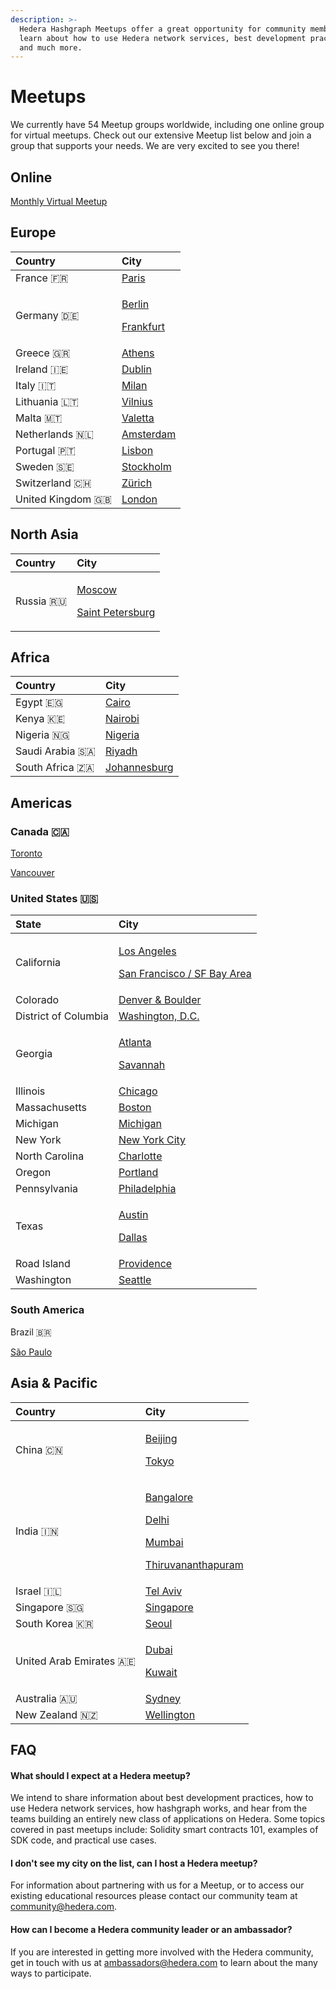 ```yaml
---
description: >-
  Hedera Hashgraph Meetups offer a great opportunity for community members to
  learn about how to use Hedera network services, best development practices,
  and much more.
---
```


# Meetups

We currently have 54 Meetup groups worldwide, including one online group for virtual meetups. Check out our extensive Meetup list below and join a group that supports your needs. We are very excited to see you there!

## Online

[Monthly Virtual Meetup](https://www.meetup.com/Hedera-Hashgraph-Virtual-Meetup/)

## Europe

<table>
  <thead>
    <tr>
      <th style="text-align:left">Country</th>
      <th style="text-align:left">City</th>
    </tr>
  </thead>
  <tbody>
    <tr>
      <td style="text-align:left">France &#x1F1EB;&#x1F1F7;</td>
      <td style="text-align:left"><a href="https://www.meetup.com/Hashgraph-Paris-France/">Paris</a>
      </td>
    </tr>
    <tr>
      <td style="text-align:left">Germany &#x1F1E9;&#x1F1EA;</td>
      <td style="text-align:left">
        <p><a href="https://www.meetup.com/Hashgraph-Berlin-Germany1/">Berlin</a>
        </p>
        <p><a href="https://www.meetup.com/Hashgraph-Frankfurt-Germany/">Frankfurt</a>
        </p>
      </td>
    </tr>
    <tr>
      <td style="text-align:left">Greece &#x1F1EC;&#x1F1F7;</td>
      <td style="text-align:left"><a href="https://www.meetup.com/Hashgraph-Athens-Greece1/">Athens</a>
      </td>
    </tr>
    <tr>
      <td style="text-align:left">Ireland &#x1F1EE;&#x1F1EA;</td>
      <td style="text-align:left"><a href="https://www.meetup.com/Hashgraph-Ireland/">Dublin</a>
      </td>
    </tr>
    <tr>
      <td style="text-align:left">Italy &#x1F1EE;&#x1F1F9;</td>
      <td style="text-align:left"><a href="https://www.meetup.com/Hedera-Hashgraph-Milan-Italy/">Milan</a>
      </td>
    </tr>
    <tr>
      <td style="text-align:left">Lithuania &#x1F1F1;&#x1F1F9;</td>
      <td style="text-align:left"><a href="https://www.meetup.com/Hashgraph-Vilnius-Lithuania/">Vilnius</a>
      </td>
    </tr>
    <tr>
      <td style="text-align:left">Malta &#x1F1F2;&#x1F1F9;</td>
      <td style="text-align:left"><a href="https://www.meetup.com/Hedera-Hashgraph-Valletta-Malta/">Valetta</a>
      </td>
    </tr>
    <tr>
      <td style="text-align:left">Netherlands &#x1F1F3;&#x1F1F1;</td>
      <td style="text-align:left"><a href="https://www.meetup.com/Hashgraph-Amsterdam-Netherlands/">Amsterdam</a>
      </td>
    </tr>
    <tr>
      <td style="text-align:left">Portugal &#x1F1F5;&#x1F1F9;</td>
      <td style="text-align:left"><a href="https://www.meetup.com/Hashgraph-Lisbon-Portugal/">Lisbon</a>
      </td>
    </tr>
    <tr>
      <td style="text-align:left">Sweden &#x1F1F8;&#x1F1EA;</td>
      <td style="text-align:left"><a href="https://www.meetup.com/Hashgraph-Stockholm-Sweden/">Stockholm</a>
      </td>
    </tr>
    <tr>
      <td style="text-align:left">Switzerland &#x1F1E8;&#x1F1ED;</td>
      <td style="text-align:left"><a href="https://www.meetup.com/Hashgraph-Zurich-Switzerland/">Z&#xFC;rich</a> 
      </td>
    </tr>
    <tr>
      <td style="text-align:left">United Kingdom &#x1F1EC;&#x1F1E7;</td>
      <td style="text-align:left"><a href="https://www.meetup.com/Hashgraph-London-United-Kingdom/">London</a>
      </td>
    </tr>
  </tbody>
</table>

## North Asia

<table>
  <thead>
    <tr>
      <th style="text-align:left">Country</th>
      <th style="text-align:left">City</th>
    </tr>
  </thead>
  <tbody>
    <tr>
      <td style="text-align:left">Russia &#x1F1F7;&#x1F1FA;</td>
      <td style="text-align:left">
        <p><a href="https://www.meetup.com/Hashgraph-Moscow-Rus/">Moscow</a>
        </p>
        <p><a href="https://www.meetup.com/Hashgraph-Saint-Petersburg-Rus/">Saint Petersburg</a>
        </p>
      </td>
    </tr>
  </tbody>
</table>

## Africa 

| Country | City |
| :--- | :--- |
| Egypt 🇪🇬 | [Cairo](https://www.meetup.com/Hedera-Hashgraph-Cairo-Egypt/) |
| Kenya 🇰🇪 | [Nairobi](https://www.meetup.com/Hashgraph-Nairobi-Kenya/) |
| Nigeria 🇳🇬 | [Nigeria](https://www.meetup.com/Hashgraph-Lagos-Nigeria/) |
| Saudi Arabia 🇸🇦 | [Riyadh](https://www.meetup.com/Hedera-Hashgraph-Riyadh/) |
| South Africa 🇿🇦 | [Johannesburg](https://www.meetup.com/Hashgraph-Johannesburg-South-Africa/) |



## Americas

### Canada 🇨🇦

[Toronto](https://www.meetup.com/Hashgraph-Toronto-Canada/)

[Vancouver](https://www.meetup.com/Hashgraph-Vancouver-Canada/)

### United States 🇺🇸

<table>
  <thead>
    <tr>
      <th style="text-align:left">State</th>
      <th style="text-align:left">City</th>
    </tr>
  </thead>
  <tbody>
    <tr>
      <td style="text-align:left">California</td>
      <td style="text-align:left">
        <p><a href="https://www.meetup.com/Hashgraph-Los-Angeles-California/">Los Angeles</a>
        </p>
        <p><a href="https://www.meetup.com/Hashgraph-San-Francisco-California/">San Francisco / SF Bay Area</a>
        </p>
      </td>
    </tr>
    <tr>
      <td style="text-align:left">Colorado</td>
      <td style="text-align:left"><a href="https://www.meetup.com/hashgraph-denver-boulder-colorado/">Denver &amp; Boulder</a>
      </td>
    </tr>
    <tr>
      <td style="text-align:left">District of Columbia</td>
      <td style="text-align:left"><a href="https://www.meetup.com/Hashgraph-Washington-DC/">Washington, D.C.</a>
      </td>
    </tr>
    <tr>
      <td style="text-align:left">Georgia</td>
      <td style="text-align:left">
        <p><a href="https://www.meetup.com/Hashgraph-Meetup-Atlanta/">Atlanta</a>
        </p>
        <p><a href="https://www.meetup.com/Hedera-Hashgraph-Savannah-Georgia/">Savannah</a>
        </p>
      </td>
    </tr>
    <tr>
      <td style="text-align:left">Illinois</td>
      <td style="text-align:left"><a href="https://www.meetup.com/Hashgraph-Chicago-Illinois/">Chicago</a>
      </td>
    </tr>
    <tr>
      <td style="text-align:left">Massachusetts</td>
      <td style="text-align:left"><a href="https://www.meetup.com/Hashgraph-Boston-Massachusetts/">Boston</a>
      </td>
    </tr>
    <tr>
      <td style="text-align:left">Michigan</td>
      <td style="text-align:left"><a href="https://www.meetup.com/Hedera-Hashgraph-Michigan/">Michigan</a>
      </td>
    </tr>
    <tr>
      <td style="text-align:left">New York</td>
      <td style="text-align:left"><a href="https://www.meetup.com/Hashgraph-New-York-City-New-York/">New York City</a>
      </td>
    </tr>
    <tr>
      <td style="text-align:left">North Carolina</td>
      <td style="text-align:left"><a href="https://www.meetup.com/Hedera-Hashgraph-Charlotte-NC/">Charlotte</a>
      </td>
    </tr>
    <tr>
      <td style="text-align:left">Oregon</td>
      <td style="text-align:left"><a href="https://www.meetup.com/Hashgraph-Portland-Oregon/">Portland</a>
      </td>
    </tr>
    <tr>
      <td style="text-align:left">Pennsylvania</td>
      <td style="text-align:left"><a href="https://www.meetup.com/hashgraph-philadelphia/">Philadelphia</a>
      </td>
    </tr>
    <tr>
      <td style="text-align:left">Texas</td>
      <td style="text-align:left">
        <p><a href="https://www.meetup.com/Hashgraph-Austin-Texas/">Austin</a>
        </p>
        <p><a href="https://www.meetup.com/Hashgraph-Dallas-Texas/">Dallas</a>
        </p>
      </td>
    </tr>
    <tr>
      <td style="text-align:left">Road Island</td>
      <td style="text-align:left"><a href="https://www.meetup.com/Hedera-Hashgraph-Providence-Rhode-Island/">Providence</a>
      </td>
    </tr>
    <tr>
      <td style="text-align:left">Washington</td>
      <td style="text-align:left"><a href="https://www.meetup.com/Hashgraph-Seattle-Washington/">Seattle</a>
      </td>
    </tr>
  </tbody>
</table>

### South America

Brazil 🇧🇷

[São Paulo](https://www.meetup.com/Hashgraph-Sao-Paulo-Brazil/)



## Asia & Pacific

<table>
  <thead>
    <tr>
      <th style="text-align:left">Country</th>
      <th style="text-align:left">City</th>
    </tr>
  </thead>
  <tbody>
    <tr>
      <td style="text-align:left">China &#x1F1E8;&#x1F1F3;</td>
      <td style="text-align:left">
        <p><a href="https://www.meetup.com/Hashgraph-Beijing-China/">Beijing</a>
        </p>
        <p><a href="https://www.meetup.com/hashgraphjapan/">Tokyo</a>
        </p>
      </td>
    </tr>
    <tr>
      <td style="text-align:left">India &#x1F1EE;&#x1F1F3;</td>
      <td style="text-align:left">
        <p><a href="https://www.meetup.com/Hashgraph-Bangalore-India/">Bangalore</a>
        </p>
        <p><a href="https://www.meetup.com/Hashgraph-Delhi-India/">Delhi</a>
        </p>
        <p><a href="https://www.meetup.com/Hashgraph-Mumbai-India/">Mumbai</a>
        </p>
        <p><a href="https://www.meetup.com/Hashgraph-Thiruvananthapuram-India/">Thiruvananthapuram</a>
        </p>
      </td>
    </tr>
    <tr>
      <td style="text-align:left">Israel &#x1F1EE;&#x1F1F1;</td>
      <td style="text-align:left"><a href="https://www.meetup.com/Hashgraph-Tel-Aviv-Israel/">Tel Aviv</a>
      </td>
    </tr>
    <tr>
      <td style="text-align:left">Singapore &#x1F1F8;&#x1F1EC;</td>
      <td style="text-align:left"><a href="https://www.meetup.com/Hashgraph-Singapore1/">Singapore</a>
      </td>
    </tr>
    <tr>
      <td style="text-align:left">South Korea &#x1F1F0;&#x1F1F7;</td>
      <td style="text-align:left"><a href="https://www.meetup.com/Hashgraph-Seoul-South-Korea/">Seoul</a>
      </td>
    </tr>
    <tr>
      <td style="text-align:left">United Arab Emirates &#x1F1E6;&#x1F1EA;</td>
      <td style="text-align:left">
        <p><a href="https://www.meetup.com/Hashgraph-Dubai-UAE/">Dubai</a>
        </p>
        <p><a href="https://www.meetup.com/meetup-group-CPOlFlav/">Kuwait</a>
        </p>
      </td>
    </tr>
    <tr>
      <td style="text-align:left">Australia &#x1F1E6;&#x1F1FA;</td>
      <td style="text-align:left"><a href="https://www.meetup.com/Hashgraph-Sydney-Australia/">Sydney</a>
      </td>
    </tr>
    <tr>
      <td style="text-align:left">New Zealand &#x1F1F3;&#x1F1FF;</td>
      <td style="text-align:left"><a href="https://www.meetup.com/Hashgraph-Wellington-New-Zealand/">Wellington</a>
      </td>
    </tr>
  </tbody>
</table>



## FAQ

#### What should I expect at a Hedera meetup?

We intend to share information about best development practices, how to use Hedera network services, how hashgraph works, and hear from the teams building an entirely new class of applications on Hedera. Some topics covered in past meetups include: Solidity smart contracts 101, examples of SDK code, and practical use cases.  


#### I don't see my city on the list, can I host a Hedera meetup?

For information about partnering with us for a Meetup, or to access our existing educational resources please contact our community team at community@hedera.com.  


#### How can I become a Hedera community leader or an ambassador?

If you are interested in getting more involved with the Hedera community, get in touch with us  at ambassadors@hedera.com to learn about the many ways to participate.

